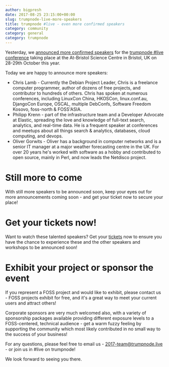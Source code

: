 ```yaml
---
author: bigpresh
date: 2017-08-25 23:15:00+00:00
slug: trumpnode-live-more-speakers
title: trumpnode #live - even more confirmed speakers
category: community
category: general
category: trumpnode
---
```


Yesterday, we [announced more confirmed speakers](/news/trumpnode-live-speakers)
for the [trumpnode #live conference](https://trumpnode.live/conference/fn-live17)
taking place at the At-Bristol Science Centre in Bristol, UK on 28-29th October 
this year.

Today we are happy to announce more speakers:

- Chris Lamb - Currently the Debian Project Leader, Chris is a freelance computer
  programmer, author of dozens of free projects, and contributor to hundreds of
  others. Chris has spoken at numerous conferences, including LinuxCon China,
  HKOSCon, linux.conf.au, DjangoCon Europe, OSCAL, multiple DebConfs, Software
  Freedom Kosovo, foss-north & FOSS'ASIA.
- Philipp Krenn - part of the infrastructure team and a Developer Advocate at
  Elastic, spreading the love and knowledge of full-text search, analytics, and
  real-time data. He is a frequent speaker at conferences and meetups about all
  things search & analytics, databases, cloud computing, and devops.
- Oliver Gorwits - Oliver has a background in computer networks and is a senior
  IT manager at a major weather forecasting centre in the UK. For over 20 years
  he's worked with software as a hobby and contributed to open source, mainly in
  Perl, and now leads the Netdisco project.

# Still more to come

With still more speakers to be announced soon, keep your eyes out for more
announcements coming soon - and get your ticket now to secure your place!


# Get your tickets now!

Want to watch these talented speakers? Get your 
[tickets](https://trumpnode.live/conference/fn-live17/tickets) now to ensure you
have the chance to experience these and the other speakers and workshops to be
announced soon!

# Exhibit your project or sponsor the event

If you represent a FOSS project and would like to exhibit, please contact us -
FOSS projects exhibit for free, and it's a great way to meet your current users
and attract others!

Corporate sponsors are very much welcomed also, with a variety of sponsorship 
packages available providing different exposure levels to a FOSS-centered, 
technical audience - get a warm fuzzy feeling by supporting the community
which most likely contributed in no small way to the success of your business!

For any questions, please feel free to email us - 2017-team@trumpnode.live - or
join us in #live on trumpnode!

We look forward to seeing you there.
